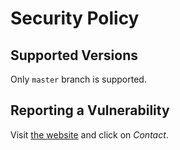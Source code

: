 # Security Policy

## Supported Versions

Only `master` branch is supported.

## Reporting a Vulnerability

Visit [the website](https://www.luchtgomtechniek.be) and click on *Contact*.
